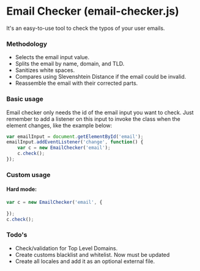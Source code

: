 # Email Checker (email-checker.js)
It's an easy-to-use tool to check the typos of your user emails.

### Methodology
- Selects the email input value.
- Splits the email by name, domain, and TLD.
- Sanitizes white spaces.
- Compares using Slevenshtein Distance if the email could be invalid.
- Reassemble the email with their corrected parts.


### Basic usage
Email checker only needs the id of the email input you want to check. Just remember to add a listener on this input to invoke the class when the element changes, like the example below:

```javascript
var emailInput = document.getElementById('email');
emailInput.addEventListener('change', function() {
    var c = new EmailChecker('email');
    c.check();
});
```

### Custom usage
#### Hard mode:
```javascript
var c = new EmailChecker('email', {
    
});
c.check();
```

### Todo's

- Check/validation for Top Level Domains.
- Create customs blacklist and whitelist. Now must be updated 
- Create all locales and add it as an optional external file.
